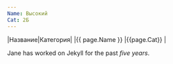 ```yaml
---
Name: Высокий
Cat: 2Б
---
```


|Название|Категория|
|{{ page.Name }} |{{page.Cat}} |

Jane has worked on Jekyll for the past *five years*.
